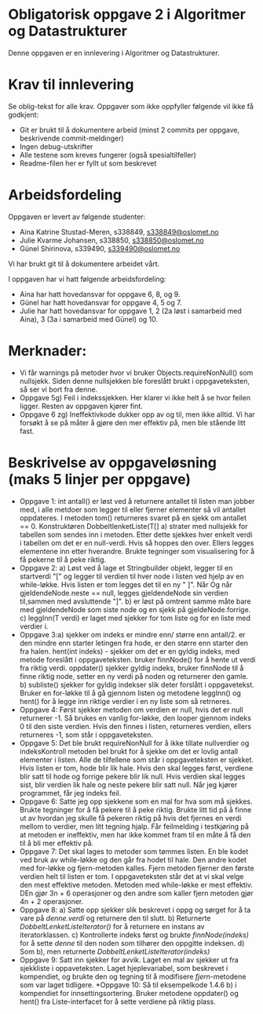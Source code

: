 # Obligatorisk oppgave 2 i Algoritmer og Datastrukturer

Denne oppgaven er en innlevering i Algoritmer og Datastrukturer. 

# Krav til innlevering

Se oblig-tekst for alle krav. Oppgaver som ikke oppfyller følgende vil ikke få godkjent:

* Git er brukt til å dokumentere arbeid (minst 2 commits per oppgave, beskrivende commit-meldinger)	
* Ingen debug-utskrifter
* Alle testene som kreves fungerer (også spesialtilfeller)
* Readme-filen her er fyllt ut som beskrevet

# Arbeidsfordeling

Oppgaven er levert av følgende studenter:
* Aina Katrine Stustad-Meren, s338849, s338849@oslomet.no
* Julie Kvarme Johansen, s338850, s338850@oslomet.no
* Günel Shirinova, s339490, s339490@oslomet.no

Vi har brukt git til å dokumentere arbeidet vårt. 

I oppgaven har vi hatt følgende arbeidsfordeling:
* Aina har hatt hovedansvar for oppgave 6, 8, og 9. 
* Günel har hatt hovedansvar for oppgave 4, 5 og 7. 
* Julie har hatt hovedansvar for oppgave 1, 2 (2a løst i samarbeid med Aina),
 3 (3a i samarbeid med Günel) og 10.
 
 # Merknader:
 * Vi får warnings på metoder hvor vi bruker Objects.requireNonNull() som nullsjekk. Siden denne 
 nullsjekken ble foreslått brukt i oppgaveteksten, så ser vi bort fra denne. 
 * Oppgave 5g) Feil i indekssjekken. Her klarer vi ikke helt å se hvor feilen ligger. Resten av oppgaven 
 kjører fint.
 * Oppgave 6 zg) Ineffektivkode dukker opp av og til, men ikke alltid. Vi har forsøkt å se på måter 
 å gjøre den mer effektiv på, men ble stående litt fast.     
   

# Beskrivelse av oppgaveløsning (maks 5 linjer per oppgave)

* Oppgave 1: int antall() er løst ved å returnere antallet til listen man jobber med, i alle metdoer som legger til eller fjerner elementer så vil antallet oppdateres.
     I metoden tom() returneres svaret på en sjekk om antallet == 0. 
     Konstruktøren DobbeltlenketListe(T[] a) strater med nullsjekk for tabellen som sendes inn i metoden. Etter dette sjekkes hver enkelt verdi i tabellen om det er en null-verdi. Hvis så hoppes den over. 
     Ellers legges elementene inn etter hverandre. Brukte tegninger som visualisering for å få pekerne til å peke riktig.  
* Oppgave 2: a) Løst ved å lage et Stringbuilder objekt, legger til en startverdi "[" og legger til verdien til hver node i listen ved hjelp av en while-løkke. Hvis listen er tom legges det til en ny " ]". Når
            Og når gjeldendeNode.neste == null, legges gjeldendeNode sin verdien til,sammen med avsluttende "]".
            b) er løst på omtrent samme måte bare med gjeldendeNode som siste node og en sjekk på gjeldeNode.forrige.
            c) leggInn(T verdi) er laget med sjekker for tom liste og for en liste med verdier i. 
* Oppgave 3:a) sjekker om indeks er mindre enn/ større enn antall/2. er den mindre enn starter letingen fra hode, er den større enn starter den fra halen. 
                hent(int indeks) - sjekker om det er en gyldig indeks, med metode foreslått i oppgaveteksten. bruker finnNode() for å hente ut verdi fra riktig verdi.
                oppdater() sjekker gyldig indeks, bruker finnNode til å finne riktig node, setter en ny verdi på noden og returnerer den gamle.
            b) subliste() sjekker for gyldig indekser slik deter forslått i oppgavetekst. Bruker en for-løkke til å gå gjennom listen og metodene leggInn() og hent() for å legge inn riktige verdier i en ny liste som så retrneres.     
* Oppgave 4: Først sjekker metoden om verdien er null, hvis det er null returnerer -1. Så brukes en vanlig for-løkke, den looper gjennom indeks 
0 til den siste verdien. Hvis den finnes i listen, returneres verdien, ellers returneres -1, som står i oppgaveteksten.
* Oppgave 5: Det ble brukt requireNonNull for å ikke tillate nullverdier  og indeksKontroll
metoden bel brukt for å sjekke om det er lovlig antall elementer i listen. Alle de tilfellene som står i oppgaveteksten
er sjekket. Hvis listen er tom, hode blir lik hale. Hvis den skal legges først, verdiene blir satt til hode og forrige pekere blir lik null.
Hvis verdien skal legges sist, blir verdien lik hale og neste pekere blir satt null. Når jeg kjører programmet, får jeg indeks feil. 
* Oppgave 6: Satte jeg opp sjekkene som en mal for hva som  må sjekkes.
 Brukte tegninger for å få pekere til å peke riktig.
 Brukte litt tid på å finne ut av hvordan jeg skulle få pekeren riktig på hvis det fjernes en verdi mellom to verdier, men litt tegning hjalp.
 Får feilmelding i testkjøring på at metoden er ineffektiv, men har ikke kommet fram til en måte å få den til å bli mer effektiv på.
* Oppgave 7: Det skal lages to metoder som tømmes listen. En ble kodet ved bruk av while-løkke og den går fra hodet til hale. Den andre
kodet med for-løkke og fjern-metoden kalles. Fjern metoden fjerner den første verdien helt til listen er tom. I oppgaveteksten står det at 
vi skal velge den mest effektive metoden. Metoden med while-løkke er mest effektiv. DEn gjør 3n + 6 operasjoner og den andre som kaller
fjern metoden gjør 4n + 2 operasjoner. 
* Oppgave 8: a) Satte opp sjekker slik beskrevet i oppg og sørget for å ta vare på _denne.verdi_ og returnere den til slutt.
b) Returnerte _DobbeltLenketListeIterator()_ for å returnere en instans av iteratorklassen.
c) Kontrollerte indeks først og brukte _finnNode(indeks)_ for å sette _denne_ til den noden som tilhører den oppgitte indeksen.
d) Som b), men returnerte _DobbeltLenketListeIterator(indeks)_
* Oppgave 9: Satt inn sjekker for avvik. Laget en mal av sjekker ut fra sjekkliste i oppaveteksten.
Laget hjeplevariabel, som beskrevet i kompendiet, og brukte den og tegning til å modifisere _fjern_-metodene som var laget tidligere. 
*Oppgave 10: Så til eksempelkode 1.4.6 b) i kompendiet for innsettingsortering. Bruker metodene oppdater() og hent() fra Liste-interfacet for å sette verdiene på riktig plass. 

